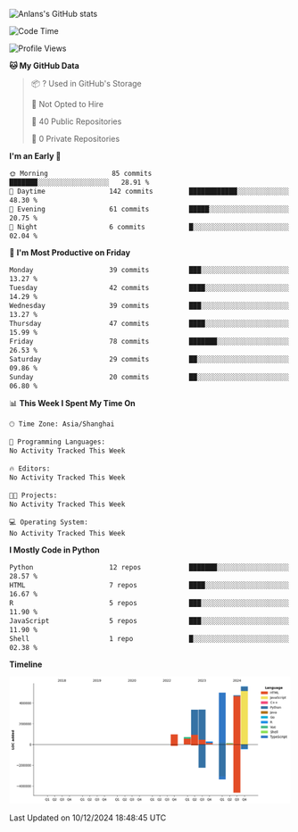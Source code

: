 <!-- ![Anlans's GitHub stats](https://github-readme-stats.vercel.app/api?username=Anlans) -->
![Anlans's GitHub stats](https://github-readme-stats.vercel.app/api?username=Anlans&rank_icon=github)

<!--START_SECTION:waka-->
![Code Time](http://img.shields.io/badge/Code%20Time-0%20secs-blue)

![Profile Views](http://img.shields.io/badge/Profile%20Views-0-blue)

**🐱 My GitHub Data** 

> 📦 ? Used in GitHub's Storage 
 > 
> 🚫 Not Opted to Hire
 > 
> 📜 40 Public Repositories 
 > 
> 🔑 0 Private Repositories 
 > 
**I'm an Early 🐤** 

```text
🌞 Morning                85 commits          ███████░░░░░░░░░░░░░░░░░░   28.91 % 
🌆 Daytime                142 commits         ████████████░░░░░░░░░░░░░   48.30 % 
🌃 Evening                61 commits          █████░░░░░░░░░░░░░░░░░░░░   20.75 % 
🌙 Night                  6 commits           █░░░░░░░░░░░░░░░░░░░░░░░░   02.04 % 
```
📅 **I'm Most Productive on Friday** 

```text
Monday                   39 commits          ███░░░░░░░░░░░░░░░░░░░░░░   13.27 % 
Tuesday                  42 commits          ████░░░░░░░░░░░░░░░░░░░░░   14.29 % 
Wednesday                39 commits          ███░░░░░░░░░░░░░░░░░░░░░░   13.27 % 
Thursday                 47 commits          ████░░░░░░░░░░░░░░░░░░░░░   15.99 % 
Friday                   78 commits          ███████░░░░░░░░░░░░░░░░░░   26.53 % 
Saturday                 29 commits          ██░░░░░░░░░░░░░░░░░░░░░░░   09.86 % 
Sunday                   20 commits          ██░░░░░░░░░░░░░░░░░░░░░░░   06.80 % 
```


📊 **This Week I Spent My Time On** 

```text
🕑︎ Time Zone: Asia/Shanghai

💬 Programming Languages: 
No Activity Tracked This Week

🔥 Editors: 
No Activity Tracked This Week

🐱‍💻 Projects: 
No Activity Tracked This Week

💻 Operating System: 
No Activity Tracked This Week
```

**I Mostly Code in Python** 

```text
Python                   12 repos            ███████░░░░░░░░░░░░░░░░░░   28.57 % 
HTML                     7 repos             ████░░░░░░░░░░░░░░░░░░░░░   16.67 % 
R                        5 repos             ███░░░░░░░░░░░░░░░░░░░░░░   11.90 % 
JavaScript               5 repos             ███░░░░░░░░░░░░░░░░░░░░░░   11.90 % 
Shell                    1 repo              █░░░░░░░░░░░░░░░░░░░░░░░░   02.38 % 
```



**Timeline**

![Lines of Code chart](https://raw.githubusercontent.com/Anlans/Anlans/main/assets/bar_graph.png)


 Last Updated on 10/12/2024 18:48:45 UTC
<!--END_SECTION:waka-->
